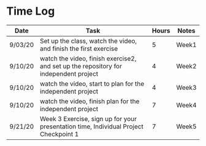 # Time Log

| Date | Task | Hours | Notes|
|------|------|-------|------|
| 9/03/20| Set up the class, watch the video, and finish the first exercise| 5 | Week1 |
| 9/10/20 | watch the video, finish exercise2, and set up the repository for independent project | 4  |  Week2 | 
| 9/10/20 | watch the video, start to plan for the independent project | 4  | Week3  | 
| 9/10/20 | watch the video, finish plan for the independent project | 7  | Week4  | 
| 9/21/20 | Week 3 Exercise, sign up for your presentation time, Individual Project Checkpoint 1|7  | Week5  |
             

